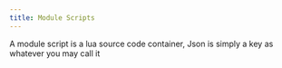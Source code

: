 ```yaml
---
title: Module Scripts
---
```


A module script is a lua source code container, Json is simply a key as whatever you may call it